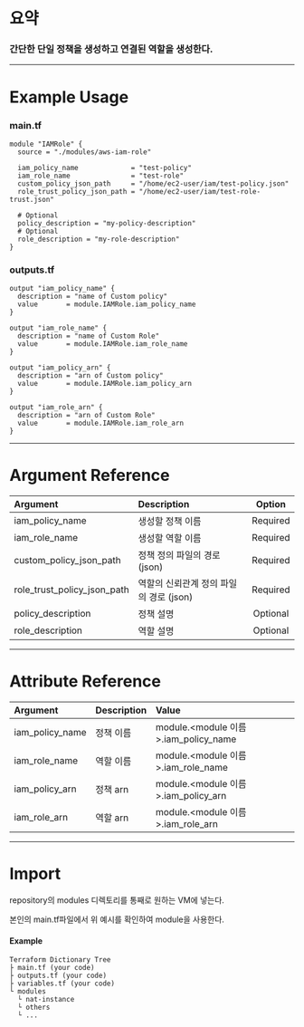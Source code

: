 # 요약

### 간단한 단일 정책을 생성하고 연결된 역할을 생성한다.

- - -

# Example Usage

### main.tf
``` hcl
module "IAMRole" {
  source = "./modules/aws-iam-role"

  iam_policy_name             = "test-policy"
  iam_role_name               = "test-role"
  custom_policy_json_path     = "/home/ec2-user/iam/test-policy.json"
  role_trust_policy_json_path = "/home/ec2-user/iam/test-role-trust.json"

  # Optional
  policy_description = "my-policy-description"
  # Optional
  role_description = "my-role-description"
}

```

### outputs.tf
``` hcl 
output "iam_policy_name" {
  description = "name of Custom policy"
  value       = module.IAMRole.iam_policy_name
}

output "iam_role_name" {
  description = "name of Custom Role"
  value       = module.IAMRole.iam_role_name
}

output "iam_policy_arn" {
  description = "arn of Custom policy"
  value       = module.IAMRole.iam_policy_arn
}

output "iam_role_arn" {
  description = "arn of Custom Role"
  value       = module.IAMRole.iam_role_arn
}

```

- - -

# Argument Reference
|Argument|Description|Option|
|:--|:--|:--:|
|iam_policy_name                |생성할 정책 이름 | Required
|iam_role_name                  |생성할 역할 이름 | Required
|custom_policy_json_path        |정책 정의 파일의 경로 (json) | Required
|role_trust_policy_json_path    |역할의 신뢰관계 정의 파일의 경로 (json) | Required
|policy_description             |정책 설명 | Optional
|role_description               |역할 설명 | Optional 


- - -

# Attribute Reference
|Argument|Description|Value|
|:--|:--|:--|
|iam_policy_name   | 정책 이름 | module.<module 이름>.iam_policy_name
|iam_role_name     | 역할 이름 | module.<module 이름>.iam_role_name
|iam_policy_arn    | 정책 arn | module.<module 이름>.iam_policy_arn
|iam_role_arn      | 역할 arn | module.<module 이름>.iam_role_arn

- - -

# Import

repository의 modules 디렉토리를 통째로 원하는 VM에 넣는다. 

본인의 main.tf파일에서 위 예시를 확인하여 module을 사용한다.

#### Example
``` 
Terraform Dictionary Tree
├ main.tf (your code)
├ outputs.tf (your code)
├ variables.tf (your code)
└ modules 
  └ nat-instance
  └ others
  └ ...
```